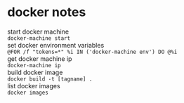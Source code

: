 # docker notes
start docker machine  
`docker-machine start`  
set docker environment variables  
`@FOR /f "tokens=*" %i IN ('docker-machine env') DO @%i`  
get docker machine ip  
`docker-machine ip`  
build docker image  
`docker build -t [tagname] .`  
list docker images  
`docker images`  
